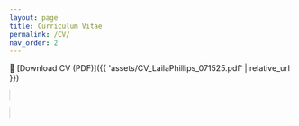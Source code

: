 ```yaml
---
layout: page
title: Curriculum Vitae
permalink: /CV/
nav_order: 2
---
```

📄 [Download CV (PDF)]({{ 'assets/CV_LailaPhillips_071525.pdf' | relative_url }})

<object data="{{ 'assets/CV_LailaPhillips_071525.pdf' | relative_url }}"
        type="application/pdf"
        width="100%"
        height="800px"
        style="border: 1px solid #ccc; margin-top: 1rem;">
